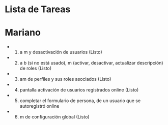 # Lista de Tareas
# Mariano

- 1) a m y desactivación de usuarios (Listo)
- 2) a b (si no está usado), m (activar, desactivar, actualizar descripción) de roles (Listo)
- 3) am de perfiles y sus roles asociados (Listo)
- 4) pantalla activación de usuarios registrados online (Listo)
- 5) completar el formulario de persona, de un usuario que se autoregistró online
- 6) m de configuración global (Listo)

